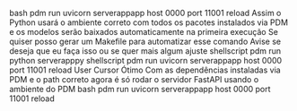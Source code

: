 bash
pdm run uvicorn serverappapp host 0000 port 11001 reload
Assim o Python usará o ambiente correto com todos os pacotes instalados via PDM e os modelos serão baixados automaticamente na primeira execução
Se quiser posso gerar um Makefile para automatizar esse comando
Avise se deseja que eu faça isso ou se quer mais algum ajuste
shellscript
pdm run python serverapppy
shellscript
pdm run uvicorn serverappapp host 0000 port 11001 reload
User
Cursor
Ótimo Com as dependências instaladas via PDM e o path correto agora é só rodar o servidor FastAPI usando o ambiente do PDM
bash
pdm run uvicorn serverappapp host 0000 port 11001 reload